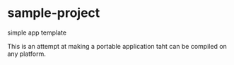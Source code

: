 # sample-project

simple app template

This is an attempt at making a portable application taht can be compiled on any platform.
